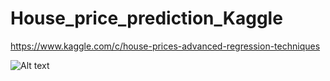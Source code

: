 # House_price_prediction_Kaggle

https://www.kaggle.com/c/house-prices-advanced-regression-techniques


![Alt text](C:\Users\Pianist.L\Desktop.png "kaggle")
